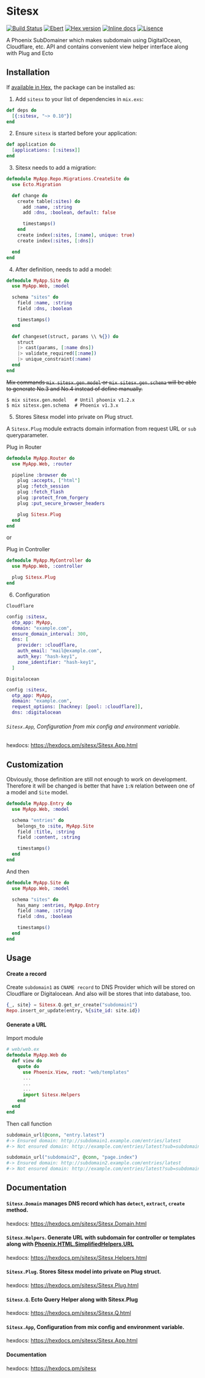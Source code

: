 # Sitesx

[![Build Status](http://img.shields.io/travis/ikeikeikeike/sitesx.svg?style=flat-square)](http://travis-ci.org/ikeikeikeike/sitesx)
[![Ebert](https://ebertapp.io/github/ikeikeikeike/sitesx.svg)](https://ebertapp.io/github/ikeikeikeike/sitesx)
[![Hex version](https://img.shields.io/hexpm/v/sitesx.svg "Hex version")](https://hex.pm/packages/sitesx)
[![Inline docs](https://inch-ci.org/github/ikeikeikeike/sitesx.svg)](http://inch-ci.org/github/ikeikeikeike/sitesx)
[![Lisence](https://img.shields.io/hexpm/l/ltsv.svg)](https://github.com/ikeikeikeike/sitesx/blob/master/LICENSE)

A Phoenix SubDomainer which makes subdomain using DigitalOcean, Cloudflare, etc. API and contains convenient view helper interface along with Plug and Ecto

## Installation

If [available in Hex](https://hex.pm/docs/publish), the package can be installed as:

1. Add `sitesx` to your list of dependencies in `mix.exs`:

```elixir
def deps do
  [{:sitesx, "~> 0.10"}]
end
```

2. Ensure `sitesx` is started before your application:

```elixir
def application do
  [applications: [:sitesx]]
end
```

3. Sitesx needs to add a migration:

```elixir
defmodule MyApp.Repo.Migrations.CreateSite do
  use Ecto.Migration

  def change do
    create table(:sites) do
      add :name, :string
      add :dns, :boolean, default: false

      timestamps()
    end
    create index(:sites, [:name], unique: true)
    create index(:sites, [:dns])

  end
end
```

4. After definition, needs to add a model:

```elixir
defmodule MyApp.Site do
  use MyApp.Web, :model

  schema "sites" do
    field :name, :string
    field :dns, :boolean

    timestamps()
  end

  def changeset(struct, params \\ %{}) do
    struct
    |> cast(params, [:name dns])
    |> validate_required([:name])
    |> unique_constraint(:name)
  end
end
```

~~Mix commands `mix sitesx.gen.model` or `mix sitesx.gen.schema` will be able to generate No.3 and No.4 instead of define manually.~~

```shell
$ mix sitesx.gen.model   # Until phoenix v1.2.x
$ mix sitesx.gen.schema  # Phoenix v1.3.x
```

5. Stores Sitesx model into private on Plug struct.

A `Sitesx.Plug` module extracts domain information from request URL or `sub` queryparameter.

Plug in Router

```elixir
defmodule MyApp.Router do
  use MyApp.Web, :router

  pipeline :browser do
    plug :accepts, ["html"]
    plug :fetch_session
    plug :fetch_flash
    plug :protect_from_forgery
    plug :put_secure_browser_headers

    plug Sitesx.Plug
  end
end
```

or

Plug in Controller

```elixir
defmodule MyApp.MyController do
  use MyApp.Web, :controller

  plug Sitesx.Plug
end
```

6. Configuration

`Cloudflare`

```elixir
config :sitesx,
  otp_app: MyApp,
  domain: "example.com",
  ensure_domain_interval: 300,
  dns: [
    provider: :cloudflare,
    auth_email: "mail@example.com",
    auth_key: "hash-key1",
    zone_identifier: "hash-key1",
  ]
```

`Digitalocean`

```elixir
config :sitesx,
  otp_app: MyApp,
  domain: "example.com",
  request_options: [hackney: [pool: :cloudflare]],
  dns: :digitalocean
```

###### `Sitesx.App`, Configuration from mix config and environment variable.

hexdocs: https://hexdocs.pm/sitesx/Sitesx.App.html

## Customization

Obviously, those definition are still not enough to work on development. Therefore it will be changed is better that have `1:N` relation between one of a model and `Site` model.

```elixir
defmodule MyApp.Entry do
  use MyApp.Web, :model

  schema "entries" do
    belongs_to :site, MyApp.Site
    field :title, :string
    field :content, :string

    timestamps()
  end
end
```

And then

```elixir
defmodule MyApp.Site do
  use MyApp.Web, :model

  schema "sites" do
    has_many :entries, MyApp.Entry
    field :name, :string
    field :dns, :boolean

    timestamps()
  end
end
```

## Usage

#### Create a record

Create `subdomain1` as `CNAME record` to DNS Provider which will be stored on Cloudflare or Digitalocean. And also will be stores that into database, too.

```elixir
{_, site} = Sitesx.Q.get_or_create("subdomain1")
Repo.insert_or_update(entry, %{site_id: site.id})
```

#### Generate a URL

Import module

```elixir
# web/web.ex
defmodule MyApp.Web do
  def view do
    quote do
      use Phoenix.View, root: "web/templates"
      ...
      ...
      ...
      import Sitesx.Helpers
    end
  end
end
```

Then call function

```elixir
subdomain_url(@conn, "entry.latest")
#-> Ensured domain: http://subdomain1.example.com/entries/latest
#-> Not ensured domain: http://example.com/entries/latest?sub=subdomain1

subdomain_url("subdomain2", @conn, "page.index")
#-> Ensured domain: http://subdomain2.example.com/entries/latest
#-> Not ensured domain: http://example.com/entries/latest?sub=subdomain2
```


## Documentation

#### `Sitesx.Domain` manages DNS record which has `detect`, `extract`, `create` method.

hexdocs: https://hexdocs.pm/sitesx/Sitesx.Domain.html

#### `Sitesx.Helpers`. Generate URL with subdomain for controller or templates along with [Phoenix.HTML.SimplifiedHelpers.URL](https://hexdocs.pm/phoenix_html_simplified_helpers/1.1.1/Phoenix.HTML.SimplifiedHelpers.URL.html)

hexdocs: https://hexdocs.pm/sitesx/Sitesx.Helpers.html

#### `Sitesx.Plug`. Stores Sitesx model into private on Plug struct.

hexdocs: https://hexdocs.pm/sitesx/Sitesx.Plug.html

#### `Sitesx.Q`. Ecto Query Helper along with Sitesx.Plug

hexdocs: https://hexdocs.pm/sitesx/Sitesx.Q.html

#### `Sitesx.App`, Configuration from mix config and environment variable.

hexdocs: https://hexdocs.pm/sitesx/Sitesx.App.html

#### Documentation

hexdocs: https://hexdocs.pm/sitesx
